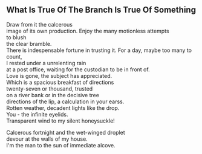 What Is True Of The Branch Is True Of Something
-----------------------------------------------
Draw from it the calcerous  
image of its own production. Enjoy the many motionless attempts  
to blush  
the clear bramble.  
There is indespensable fortune in trusting it. For a day, maybe too many to count,  
I rested under a unrelenting rain  
at a post office, waiting for the custodian to be in front of.  
Love is gone, the subject has appreciated.  
Which is a spacious breakfast of directions  
twenty-seven or thousand, trusted  
on a river bank or in the decisive tree  
directions of the lip, a calculation in your earss.  
Rotten weather, decadent lights like the drop.  
You - the infinite eyelids.  
Transparent wind to my silent honeysuckle!  
  
Calcerous fortnight and the wet-winged droplet  
devour at the walls of my house.  
I'm the man to the sun of immediate alcove.  
